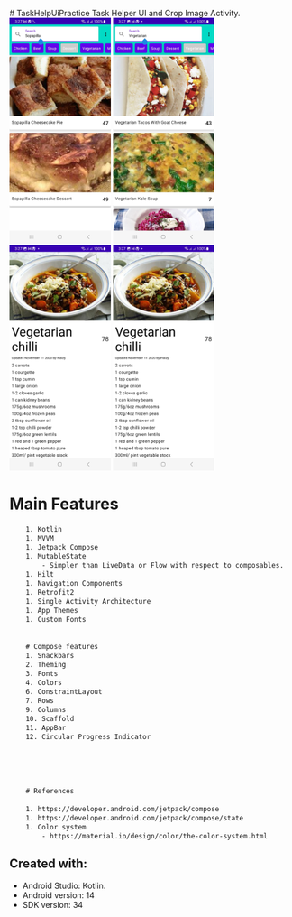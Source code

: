 		
﻿# TaskHelpUiPractice
Task Helper UI and Crop Image Activity. <br/>
	<img src = "screens/Screenshot_20231020_032700_RecipeMVVMCompose.jpg" height="400">
	<img src = "screens/Screenshot_20231020_032713_RecipeMVVMCompose.jpg" height="400">
	<img src = "screens/Screenshot_20231020_032738_RecipeMVVMCompose.jpg" height="400">
	<img src = "screens/Screenshot_20231020_032738_RecipeMVVMCompose.jpg" height="400">


# Main Features
		1. Kotlin
		1. MVVM
		1. Jetpack Compose
		1. MutableState
			- Simpler than LiveData or Flow with respect to composables.
		1. Hilt
		1. Navigation Components
		1. Retrofit2
		1. Single Activity Architecture
		1. App Themes
		1. Custom Fonts


		# Compose features
		1. Snackbars
		2. Theming
		3. Fonts
		4. Colors
		6. ConstraintLayout
		7. Rows
		9. Columns
		10. Scaffold
		11. AppBar
		12. Circular Progress Indicator





		# References

		1. https://developer.android.com/jetpack/compose
		1. https://developer.android.com/jetpack/compose/state
		1. Color system
			- https://material.io/design/color/the-color-system.html




## Created with:
* Android Studio: Kotlin.
* Android version: 14
* SDK version: 34


